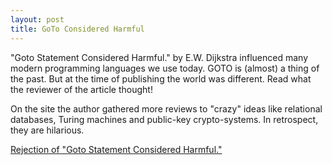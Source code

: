 ```yaml
---
layout: post
title: GoTo Considered Harmful
---
```


"Goto Statement Considered Harmful." by E.W. Dijkstra influenced many modern programming languages we use today. GOTO is (almost) a thing of the past. But at the time of publishing the world was different. Read what the reviewer of the article thought! 

On the site the author gathered more reviews to "crazy" ideas like relational databases, Turing machines and public-key crypto-systems. In retrospect, they are hilarious.

[Rejection of "Goto Statement Considered Harmful."](http://www.fang.ece.ufl.edu/reject.html)
